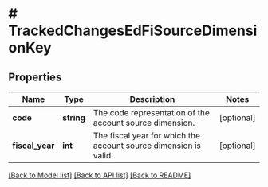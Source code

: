 # # TrackedChangesEdFiSourceDimensionKey

## Properties

Name | Type | Description | Notes
------------ | ------------- | ------------- | -------------
**code** | **string** | The code representation of the account source dimension. | [optional]
**fiscal_year** | **int** | The fiscal year for which the account source dimension is valid. | [optional]

[[Back to Model list]](../../README.md#models) [[Back to API list]](../../README.md#endpoints) [[Back to README]](../../README.md)
